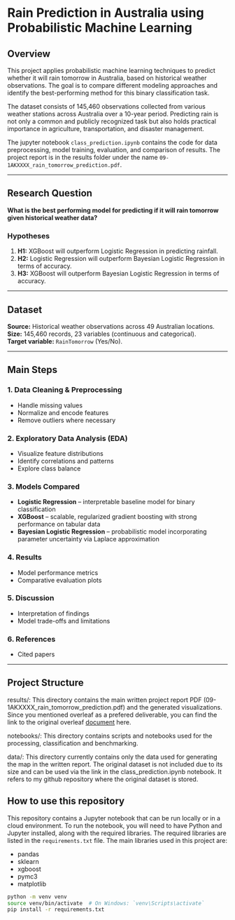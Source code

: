 # Rain Prediction in Australia using Probabilistic Machine Learning  

## Overview  
This project applies probabilistic machine learning techniques to predict whether it will rain tomorrow in Australia, based on historical weather observations. The goal is to compare different modeling approaches and identify the best-performing method for this binary classification task.  

The dataset consists of 145,460 observations collected from various weather stations across Australia over a 10-year period. Predicting rain is not only a common and publicly recognized task but also holds practical importance in agriculture, transportation, and disaster management.  


The jupyter notebook `class_prediction.ipynb` contains the code for data preprocessing, model training, evaluation, and comparison of results.
The project report is in the results folder under the name `09-1AKXXXX_rain_tomorrow_prediction.pdf`.

---


## Research Question  
**What is the best performing model for predicting if it will rain tomorrow given historical weather data?**  

### Hypotheses  
1. **H1:** XGBoost will outperform Logistic Regression in predicting rainfall.  
2. **H2:** Logistic Regression will outperform Bayesian Logistic Regression in terms of accuracy.  
3. **H3:** XGBoost will outperform Bayesian Logistic Regression in terms of accuracy.  

---

## Dataset 


**Source:** Historical weather observations across 49 Australian locations.  
**Size:** 145,460 records, 23 variables (continuous and categorical).  
**Target variable:** `RainTomorrow` (Yes/No).  

---

## Main Steps

### 1. Data Cleaning & Preprocessing  
- Handle missing values  
- Normalize and encode features  
- Remove outliers where necessary  

### 2. Exploratory Data Analysis (EDA)  
- Visualize feature distributions  
- Identify correlations and patterns  
- Explore class balance  

### 3. Models Compared  
- **Logistic Regression** – interpretable baseline model for binary classification  
- **XGBoost** – scalable, regularized gradient boosting with strong performance on tabular data  
- **Bayesian Logistic Regression** – probabilistic model incorporating parameter uncertainty via Laplace approximation  

### 4. Results  
- Model performance metrics  
- Comparative evaluation plots  

### 5. Discussion  
- Interpretation of findings  
- Model trade-offs and limitations  

### 6. References  
- Cited papers  


---
## Project Structure
results/: This directory contains the main written project report PDF (09-1AKXXXX_rain_tomorrow_prediction.pdf) and the generated visualizations. 
Since you mentioned overleaf as a prefered deliverable, you can find the link to the original overleaf [document](https://www.overleaf.com/read/zxqxvwhxwrjj#4c192a) here.

notebooks/: This directory contains scripts and notebooks used for the processing, classification and benchmarking.

data/: This directory currently contains only the data used for generating the map in the written report. The original dataset is not included due to its size and can be used via the link in the class_prediction.ipynb notebook. It refers to my github repository where the original dataset is stored.



## How to use this repository
This repository contains a Jupyter notebook that can be run locally or in a cloud environment. To run the notebook, you will need to have Python and Jupyter installed, along with the required libraries.
The required libraries are listed in the `requirements.txt` file. The main libraries used in this project are:
- pandas
- sklearn
- xgboost
- pymc3
- matplotlib
```bash
python -m venv venv
source venv/bin/activate  # On Windows: `venv\Scripts\activate`
pip install -r requirements.txt
```